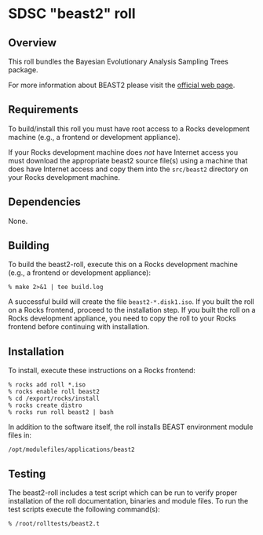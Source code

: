 # SDSC "beast2" roll

## Overview

This roll bundles the Bayesian Evolutionary Analysis Sampling Trees package.

For more information about BEAST2 please visit the <a
href="http://www.beast2.org" target="_blank">official web page</a>.


## Requirements

To build/install this roll you must have root access to a Rocks development
machine (e.g., a frontend or development appliance).

If your Rocks development machine does *not* have Internet access you must
download the appropriate beast2 source file(s) using a machine that does have
Internet access and copy them into the `src/beast2` directory on your Rocks
development machine.


## Dependencies

None.


## Building

To build the beast2-roll, execute this on a Rocks development
machine (e.g., a frontend or development appliance):

```shell
% make 2>&1 | tee build.log
```

A successful build will create the file `beast2-*.disk1.iso`.  If you built the
roll on a Rocks frontend, proceed to the installation step. If you built the
roll on a Rocks development appliance, you need to copy the roll to your Rocks
frontend before continuing with installation.

## Installation

To install, execute these instructions on a Rocks frontend:

```shell
% rocks add roll *.iso
% rocks enable roll beast2
% cd /export/rocks/install
% rocks create distro
% rocks run roll beast2 | bash
```

In addition to the software itself, the roll installs BEAST environment module
files in:

```shell
/opt/modulefiles/applications/beast2
```


## Testing

The beast2-roll includes a test script which can be run to verify proper
installation of the roll documentation, binaries and module files. To run
the test scripts execute the following command(s):

```shell
% /root/rolltests/beast2.t 
```

